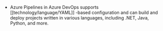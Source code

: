 - Azure Pipelines in Azure DevOps supports [[technology/language/YAML]] -based configuration and can build and deploy projects written in various languages, including .NET, Java, Python, and more.